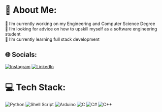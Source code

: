 # 💫 About Me:
🔭 I’m currently working on my Engineering and Computer Science Degree<br>🤝 I’m looking for advice on how to upskill myself as a software engineering student<br>🌱 I’m currently learning full stack development


## 🌐 Socials:
[![Instagram](https://img.shields.io/badge/Instagram-%23E4405F.svg?logo=Instagram&logoColor=white)](https://instagram.com/kaydenngn) [![LinkedIn](https://img.shields.io/badge/LinkedIn-%230077B5.svg?logo=linkedin&logoColor=white)](https://linkedin.com/in/kayden-nguyen-7031752bb) 

# 💻 Tech Stack:
![Python](https://img.shields.io/badge/python-3670A0?style=for-the-badge&logo=python&logoColor=ffdd54) ![Shell Script](https://img.shields.io/badge/shell_script-%23121011.svg?style=for-the-badge&logo=gnu-bash&logoColor=white) ![Arduino](https://img.shields.io/badge/-Arduino-00979D?style=for-the-badge&logo=Arduino&logoColor=white) ![C](https://img.shields.io/badge/c-%2300599C.svg?style=for-the-badge&logo=c&logoColor=white) ![C#](https://img.shields.io/badge/c%23-%23239120.svg?style=for-the-badge&logo=csharp&logoColor=white) ![C++](https://img.shields.io/badge/c++-%2300599C.svg?style=for-the-badge&logo=c%2B%2B&logoColor=white)

<!-- Proudly created with GPRM ( https://gprm.itsvg.in ) -->
